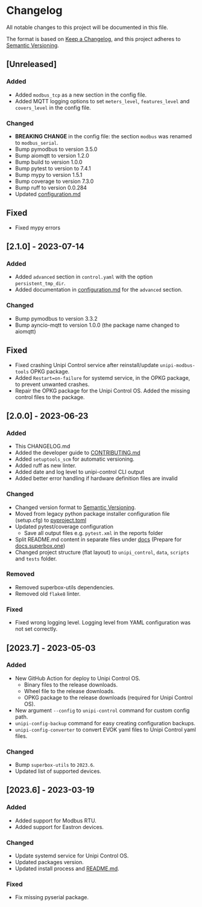 # Changelog

All notable changes to this project will be documented in this file.

The format is based on [Keep a Changelog](https://keepachangelog.com/en/1.0.0/),
and this project adheres to [Semantic Versioning](https://semver.org/spec/v2.0.0.html).

## [Unreleased]

### Added

- Added `modbus_tcp` as a new section in the config file.
- Added MQTT logging options to set `meters_level`,  `features_level` and `covers_level` in the config file.

### Changed

- **BREAKING CHANGE** in the config file: the section `modbus` was renamed to `modbus_serial`.
- Bump pymodbus to version 3.5.0
- Bump aiomqtt to version 1.2.0
- Bump build to version 1.0.0
- Bump pytest to version to 7.4.1
- Bump mypy to version 1.5.1
- Bump coverage to version 7.3.0
- Bump ruff to version 0.0.284 
- Updated [configuration.md](docs/configuration.md)

## Fixed

- Fixed mypy errors

## [2.1.0] - 2023-07-14

### Added

- Added `advanced` section in `control.yaml` with the option `persistent_tmp_dir`.
- Added documentation in [configuration.md](docs/configuration.md) for the `advanced` section.

### Changed

- Bump pymodbus to version 3.3.2
- Bump ayncio-mqtt to version 1.0.0 (the package name changed to aiomqtt)

## Fixed

- Fixed crashing Unipi Control service after reinstall/update `unipi-modbus-tools` OPKG package.
- Added `Restart=on-failure` for systemd service, in the OPKG package, to prevent unwanted crashes.
- Repair the OPKG package for the Unipi Control OS. Added the missing control files to the package. 

## [2.0.0] - 2023-06-23

### Added

- This CHANGELOG.md
- Added the developer guide to [CONTRIBUTING.md](CONTRIBUTING.md)
- Added `setuptools_scm` for automatic versioning.
- Added ruff as new linter.
- Added date and log level to unipi-control CLI output
- Added better error handling if hardware definition files are invalid

### Changed

- Changed version format to [Semantic Versioning](https://semver.org/spec/v2.0.0.html).
- Moved from legacy python package installer configuration file (setup.cfg) to [pyproject.toml](pyproject.toml)
- Updated pytest/coverage configuration
  - Save all output files e.g. `pytest.xml` in the reports folder 
- Split README.md content in separate files under [docs](docs) (Prepare for [docs.superbox.one](https://docs.superbox.one))
- Changed project structure (flat layout) to `unipi_control`, `data`, `scripts` and `tests` folder.

### Removed

- Removed superbox-utils dependencies.
- Removed old `flake8` linter.

### Fixed

- Fixed wrong logging level. Logging level from YAML configuration was not set correctly.

## [2023.7] - 2023-05-03

### Added

- New GitHub Action for deploy to Unipi Control OS.
  - Binary files to the release downloads.
  - Wheel file to the release downloads.
  - OPKG package to the release downloads (required for Unipi Control OS).
- New argument `--config` to `unipi-control` command for custom config path.
- `unipi-config-backup` command for easy creating configuration backups.
- `unipi-config-converter` to convert EVOK yaml files to Unipi Control yaml files.

### Changed

- Bump `superbox-utils` to `2023.6`.
- Updated list of supported devices.

## [2023.6] - 2023-03-19

### Added

- Added support for Modbus RTU.
- Added support for Eastron devices.

### Changed

- Update systemd service for Unipi Control OS.
- Updated packages version.
- Updated install process and [README.md](README.md).

### Fixed

- Fix missing pyserial package.
